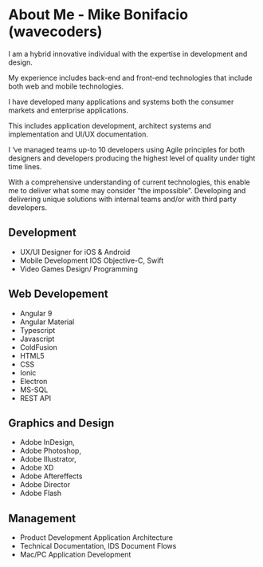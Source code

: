 # About Me - Mike Bonifacio (wavecoders)

I am a hybrid innovative individual with the expertise in development and design.

My experience includes back-end and front-end technologies that include both web and mobile technologies.

I have developed many applications and systems both the consumer markets and enterprise applications.

This includes application development, architect systems and implementation and UI/UX documentation.

I ‘ve managed teams up-to 10 developers using Agile principles for both designers and developers producing the highest level of quality under tight time lines.

With a comprehensive understanding of current technologies, this enable me to deliver what some may consider “the impossible”. Developing and delivering unique solutions with internal teams and/or with third party developers.

## Development
- UX/UI Designer for iOS & Android
- Mobile Development IOS Objective-C, Swift
- Video Games Design/ Programming

## Web Developement
- Angular 9
- Angular Material
- Typescript
- Javascript
- ColdFusion
- HTML5
- CSS
- Ionic
- Electron
- MS-SQL
- REST API

## Graphics and Design
- Adobe InDesign,
- Adobe Photoshop, 
- Adobe Illustrator,
- Adobe XD
- Adobe Aftereffects
- Adobe Director
- Adobe Flash

## Management
- Product Development Application Architecture
- Technical Documentation, IDS Document Flows
- Mac/PC Application Development
